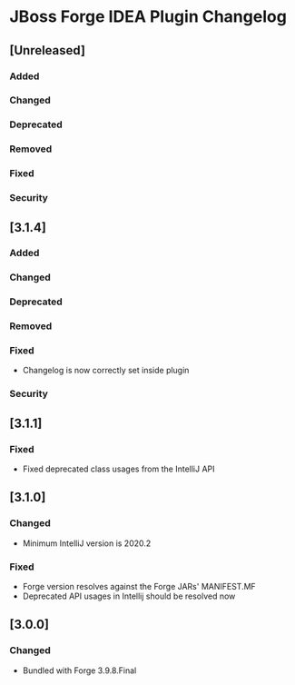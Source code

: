 <!-- Keep a Changelog guide -> https://keepachangelog.com -->

# JBoss Forge IDEA Plugin Changelog

## [Unreleased]
### Added

### Changed

### Deprecated

### Removed

### Fixed

### Security

## [3.1.4]
### Added

### Changed

### Deprecated

### Removed

### Fixed
- Changelog is now correctly set inside plugin

### Security

## [3.1.1]
### Fixed
- Fixed deprecated class usages from the IntelliJ API

## [3.1.0]
### Changed
- Minimum IntelliJ version is 2020.2

### Fixed
- Forge version resolves against the Forge JARs' MANIFEST.MF
- Deprecated API usages in Intellij should be resolved now

## [3.0.0]
### Changed
- Bundled with Forge 3.9.8.Final